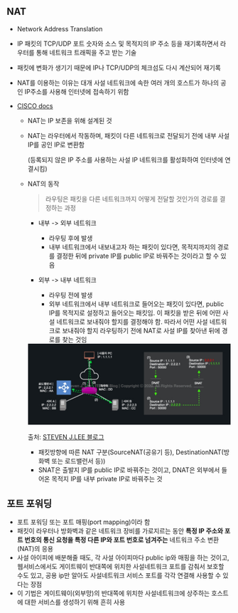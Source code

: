 ## NAT

- Network Address Translation

- IP 패킷의 TCP/UDP 포트 숫자와 소스 및 목적지의 IP 주소 등을 재기록하면서 라우터를 통해 네트워크 트래픽을 주고 받는 기술

- 패킷에 변화가 생기기 때문에 IP나 TCP/UDP의 체크섬도 다시 계산되어 재기록

- NAT를 이용하는 이유는 대개 사설 네트워크에 속한 여러 개의 호스트가 하나의 공인 IP주소를 사용해 인터넷에 접속하기 위함

- [CISCO docs](https://www.cisco.com/c/ko_kr/support/docs/ip/network-address-translation-nat/26704-nat-faq-00.html)

  - NAT는 IP 보존을 위해 설계된 것

  - NAT는 라우터에서 작동하며, 패킷이 다른 네트워크로 전달되기 전에 내부 사설 IP를 공인 IP로 변환함

    (등록되지 않은 IP 주소를 사용하는 사설 IP 네트워크를 활성화하여 인터넷에 연결시킴)

  - NAT의 동작

    > 라우팅은 패킷을 다른 네트워크까지 어떻게 전달할 것인가의 경로를 결정하는 과정

    - 내부 -> 외부 네트워크
      - 라우팅 후에 발생
      - 내부 네트워크에서 내보내고자 하는 패킷이 있다면, 목적지까지의 경로를 결정한 뒤에 private IP를 public IP로 바꿔주는 것이라고 할 수 있음

    - 외부 -> 내부 네트워크
      - 라우팅 전에 발생
      - 외부 네트워크에서 내부 네트워크로 들어오는 패킷이 있다면, public IP를 목적지로 설정하고 들어오는 패킷임. 이 패킷을 받은 뒤에 어떤 사설 네트워크로 보내줘야 할지를 결정해야 함. 따라서 어떤 사설 네트워크로 보내줘야 할지 라우팅하기 전에 NAT로 사설 IP를 찾아낸 뒤에 경로를 찾는 것임


    <img src="./src/dnat-snat.jpg" style="zoom:100%;" />

    출처: [STEVEN J.LEE 블로그](https://www.stevenjlee.net/2020/07/11/%EC%9D%B4%ED%95%B4%ED%95%98%EA%B8%B0-nat-network-address-translation-%EB%84%A4%ED%8A%B8%EC%9B%8C%ED%81%AC-%EC%A3%BC%EC%86%8C-%EB%B3%80%ED%99%98/)

    - 패킷방향에 따른 NAT 구분(SourceNAT(공유기 등), DestinationNAT(방화벽 또는 로드밸런서 등))
    -  SNAT은 출발지 IP를 public IP로 바꿔주는 것이고, DNAT은 외부에서 들어온 목적지 IP를 내부 private IP로 바꿔주는 것




## 포트 포워딩

- 포트 포워딩 또는 포트 매핑(port mapping)이라 함
- 패킷이 라우터나 방화벽과 같은 네트워크 장비를 가로지르는 동안 <b>특정 IP 주소와 포트 번호의 통신 요청을 특정 다른 IP와 포트 번호로 넘겨주는</b> 네트워크 주소 변환(NAT)의 응용
- 사설 아이피에 배분해줄 때도, 각 사설 아이피마다 public ip와 매핑을 하는 것이고, 웹서비스에서도 게이트웨이 반대쪽에 위치한 사설네트워크 포트를 감춰서 보호할 수도 있고, 공용 ip만 알아도 사설네트워크 서비스 포트를 각각 연결해 사용할 수 있다는 장점
- 이 기법은 게이트웨이(외부망)의 반대쪽에 위치한 사설네트워크에 상주하는 호스트에 대한 서비스를 생성하기 위해 흔히 사용

